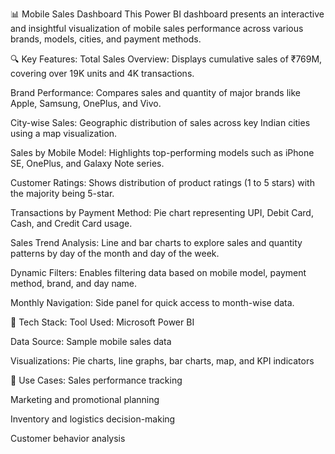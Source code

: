 📊 Mobile Sales Dashboard
This Power BI dashboard presents an interactive and insightful visualization of mobile sales performance across various brands, models, cities, and payment methods.

🔍 Key Features:
Total Sales Overview: Displays cumulative sales of ₹769M, covering over 19K units and 4K transactions.

Brand Performance: Compares sales and quantity of major brands like Apple, Samsung, OnePlus, and Vivo.

City-wise Sales: Geographic distribution of sales across key Indian cities using a map visualization.

Sales by Mobile Model: Highlights top-performing models such as iPhone SE, OnePlus, and Galaxy Note series.

Customer Ratings: Shows distribution of product ratings (1 to 5 stars) with the majority being 5-star.

Transactions by Payment Method: Pie chart representing UPI, Debit Card, Cash, and Credit Card usage.

Sales Trend Analysis: Line and bar charts to explore sales and quantity patterns by day of the month and day of the week.

Dynamic Filters: Enables filtering data based on mobile model, payment method, brand, and day name.

Monthly Navigation: Side panel for quick access to month-wise data.

📁 Tech Stack:
Tool Used: Microsoft Power BI

Data Source: Sample mobile sales data

Visualizations: Pie charts, line graphs, bar charts, map, and KPI indicators

📌 Use Cases:
Sales performance tracking

Marketing and promotional planning

Inventory and logistics decision-making

Customer behavior analysis

